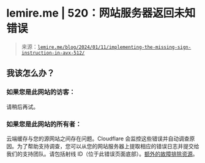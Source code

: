 <!--yml

分类：未分类

日期：2024 年 05 月 27 日 14:44:21

-->

# lemire.me | 520：网站服务器返回未知错误

> 来源：[`lemire.me/blog/2024/01/11/implementing-the-missing-sign-instruction-in-avx-512/`](https://lemire.me/blog/2024/01/11/implementing-the-missing-sign-instruction-in-avx-512/)

## 我该怎么办？

### 如果您是此网站的访客：

请稍后再试。

### 如果您是此网站的所有者：

云端缓存与您的源网站之间存在问题。Cloudflare 会监控这些错误并自动调查原因。为了帮助支持调查，您可以从您的网站服务器上提取相应的错误日志并提交给我们的支持团队。请包括射线 ID（位于此错误页面底部）。[额外的故障排除资源](https://support.cloudflare.com/hc/en-us/articles/200171936-Error-520)。
